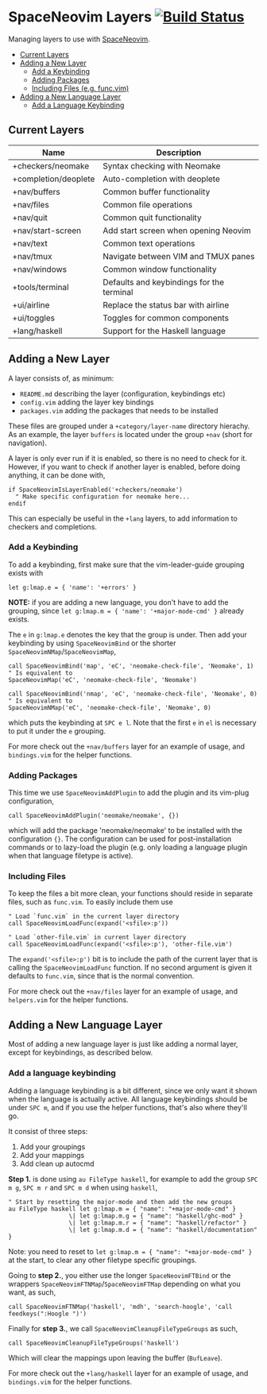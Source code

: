 # SpaceNeovim Layers [![Build Status](https://travis-ci.org/Tehnix/spaceneovim-layers.svg?branch=master)](https://travis-ci.org/Tehnix/spaceneovim-layers)

Managing layers to use with [SpaceNeovim](https://github.com/Tehnix/spaceneovim).

* [Current Layers](#current-layers)
* [Adding a New Layer](#adding-a-new-layer)
  * [Add a Keybinding](#add-a-keybinding)
  * [Adding Packages](#adding-packages)
  * [Including Files (e.g. func.vim)](#including-files)
* [Adding a New Language Layer](#adding-a-new-language-layer)
  * [Add a Language Keybinding](#add-a-language-keybinding)

## Current Layers

| Name                      | Description                                |
|---------------------------|--------------------------------------------|
| +checkers/neomake         | Syntax checking with Neomake               |
| +completion/deoplete      | Auto-completion with deoplete              |
| +nav/buffers              | Common buffer functionality                |
| +nav/files                | Common file operations                     |
| +nav/quit                 | Common quit functionality                  |
| +nav/start-screen         | Add start screen when opening Neovim       |
| +nav/text                 | Common text operations                     |
| +nav/tmux                 | Navigate between VIM and TMUX panes        |
| +nav/windows              | Common window functionality                |
| +tools/terminal           | Defaults and keybindings for the terminal  |
| +ui/airline               | Replace the status bar with airline        |
| +ui/toggles               | Toggles for common components              |
| +lang/haskell             | Support for the Haskell language           |

## Adding a New Layer

A layer consists of, as minimum:

* `README.md` describing the layer (configuration, keybindings etc)
* `config.vim` adding the layer key bindings
* `packages.vim` adding the packages that needs to be installed

These files are grouped under a `+category/layer-name` directory hierachy. As an example, the layer `buffers` is located under the group `+nav` (short for navigation).

A layer is only ever run if it is enabled, so there is no need to check for it. However, if you want to check if another layer is enabled, before doing anything, it can be done with,

```viml
if SpaceNeovimIsLayerEnabled('+checkers/neomake')
  " Make specific configuration for neomake here...
endif
```

This can especially be useful in the `+lang` layers, to add information to checkers and completions.

### Add a Keybinding

To add a keybinding, first make sure that the vim-leader-guide grouping exists with

```viml
let g:lmap.e = { 'name': '+errors' }
```

__NOTE:__ if you are adding a new language, you don't have to add the grouping, since `let g:lmap.m = { 'name': '+major-mode-cmd' }` already exists.

The `e` in `g:lmap.e` denotes the key that the group is under. Then add your keybinding by using `SpaceNeovimBind` or the shorter `SpaceNeovimNMap`/`SpaceNeovimMap`,

```viml
call SpaceNeovimBind('map', 'eC', 'neomake-check-file', 'Neomake', 1)
" Is equivalent to
SpaceNeovimMap('eC', 'neomake-check-file', 'Neomake')

call SpaceNeovimBind('nmap', 'eC', 'neomake-check-file', 'Neomake', 0)
" Is equivalent to
SpaceNeovimNMap('eC', 'neomake-check-file', 'Neomake', 0)
```

which puts the keybinding at `SPC e l`. Note that the first `e` in `el` is necessary to put it under the `e` grouping.

For more check out the `+nav/buffers` layer for an example of usage, and `bindings.vim` for the helper functions.

### Adding Packages

This time we use `SpaceNeovimAddPlugin` to add the plugin and its vim-plug configuration,

```viml
call SpaceNeovimAddPlugin('neomake/neomake', {})
```

which will add the package 'neomake/neomake' to be installed with the configuration `{}`. The configuration can be used for post-installation commands or to lazy-load the plugin (e.g. only loading a language plugin when that language filetype is active).

### Including Files

To keep the files a bit more clean, your functions should reside in separate files, such as `func.vim`. To easily include them use

```viml
" Load `func.vim` in the current layer directory
call SpaceNeovimLoadFunc(expand('<sfile>:p'))

" Load `other-file.vim` in current layer directory
call SpaceNeovimLoadFunc(expand('<sfile>:p'), 'other-file.vim')
```

The `expand('<sfile>:p')` bit is to include the path of the current layer that is calling the `SpaceNeovimLoadFunc` function. If no second argument is given it defaults to `func.vim`, since that is the normal convention.

For more check out the `+nav/files` layer for an example of usage, and `helpers.vim` for the helper functions.

## Adding a New Language Layer

Most of adding a new language layer is just like adding a normal layer, except for keybindings, as described below.

### Add a language keybinding

Adding a language keybinding is a bit different, since we only want it shown when the language is actually active. All language keybindings should be under `SPC m`, and if you use the helper functions, that's also where they'll go.

It consist of three steps:

1. Add your groupings
1. Add your mappings
1. Add clean up autocmd

__Step 1.__ is done using `au FileType haskell`, for example to add the group `SPC m g`, `SPC m r` and `SPC m d` when using `haskell`,

```viml
" Start by resetting the major-mode and then add the new groups
au FileType haskell let g:lmap.m = { "name": "+major-mode-cmd" }
                 \| let g:lmap.m.g = { "name": "haskell/ghc-mod" }
                 \| let g:lmap.m.r = { "name": "haskell/refactor" }
                 \| let g:lmap.m.d = { "name": "haskell/documentation" }
```

Note: you need to reset to `let g:lmap.m = { "name": "+major-mode-cmd" }` at the start, to clear any other filetype specific groupings.

Going to __step 2.__, you either use the longer `SpaceNeovimFTBind` or the wrappers `SpaceNeovimFTNMap`/`SpaceNeovimFTMap` depending on what you want, as such,

```viml
call SpaceNeovimFTNMap('haskell', 'mdh', 'search-hoogle', 'call feedkeys(":Hoogle ")')
```

Finally for __step 3.__, we call `SpaceNeovimCleanupFileTypeGroups` as such,

```viml
call SpaceNeovimCleanupFileTypeGroups('haskell')
```

Which will clear the mappings upon leaving the buffer (`BufLeave`).

For more check out the `+lang/haskell` layer for an example of usage, and `bindings.vim` for the helper functions.
